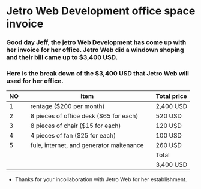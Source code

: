 # Jetro Web Development office space invoice

### Good day Jeff, the jetro Web Development has come up with her invoice for her office. Jetro Web did a windown shoping and their bill came up to $3,400 USD.
### Here is the break down of the $3,400 USD that Jetro Web will used for her office.


| NO |                   |    Item                                    |           | Total price|
|----|-------------------|--------------------------------------------|-----------|------------|
| 1  |                   |  rentage ($200 per month)                  |           | 2,400 USD  |
| 2  |                   |  8 pieces of office desk ($65 for each)    |           | 520 USD    |
| 3  |                   |  8 pieces of chair ($15 for each)          |           | 120 USD    |
| 4  |                   |  4 pieces of fan ($25 for each)            |           | 100 USD    |
| 5  |                   |  fule, internet, and generator maitenance  |           | 260 USD    |
|    |                   |                                  |           |  Total     |
|    |                   |                                  |           | 3,400 USD  |

* Thanks for your incollaboration with Jetro Web for her establishment.